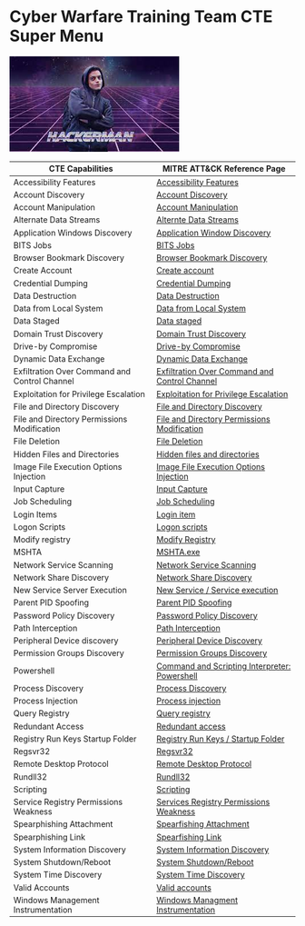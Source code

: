 # Cyber Warfare Training Team CTE Super Menu

![img](/Resources/Images/hackerman.jpeg#center)

| CTE Capabilities                              | MITRE ATT&CK Reference Page                                                                     |
|-----------------------------------------------|-------------------------------------------------------------------------------------------------|
| Accessibility Features                        | [Accessibility Features](https://attack.mitre.org/techniques/T1546/008/)                        |
| Account Discovery                             | [Account Discovery](https://attack.mitre.org/techniques/T1087/)                                 |
| Account Manipulation                          | [Account Manipulation](https://attack.mitre.org/techniques/T1098/)                              |
| Alternate Data Streams                        | [Alternte Data Streams](https://attack.mitre.org/techniques/T1564/004/)                         |
| Application Windows Discovery                 | [Application Window Discovery](https://attack.mitre.org/techniques/T1010/)                      |
| BITS Jobs                                     | [BITS Jobs](https://attack.mitre.org/techniques/T1197/)                                         |
| Browser Bookmark Discovery                    | [Browser Bookmark Discovery](https://attack.mitre.org/techniques/T1217/)                        |
| Create Account                                | [Create account](https://attack.mitre.org/techniques/T1136/)                                    |
| Credential Dumping                            | [Credential Dumping](https://attack.mitre.org/techniques/T1003/)                                |
| Data Destruction                              | [Data Destruction](https://attack.mitre.org/techniques/T1485/)                                  |
| Data from Local System                        | [Data from Local System](https://attack.mitre.org/techniques/T1005/)                            |
| Data Staged                                   | [Data staged](https://attack.mitre.org/techniques/T1074/)                                       |
| Domain Trust Discovery                        | [Domain Trust Discovery](https://attack.mitre.org/techniques/T1482/)                            |
| Drive-by Compromise                           | [Drive-by Compromise](https://attack.mitre.org/techniques/T1189/)                               |
| Dynamic Data Exchange                         | [Dynamic Data Exchange](https://attack.mitre.org/techniques/T1559/002/)                         |
| Exfiltration Over Command and Control Channel | [Exfiltration Over Command and Control Channel](https://attack.mitre.org/techniques/T1041/)     |
| Exploitation for Privilege Escalation         | [Exploitation for Privilege Escalation](https://attack.mitre.org/techniques/T1068/)             |
| File and Directory Discovery                  | [File and Directory Discovery](https://attack.mitre.org/techniques/T1083/)                      |
| File and Directory Permissions Modification   | [File and Directory Permissions Modification](https://attack.mitre.org/techniques/T1222/)       |
| File Deletion                                 | [File Deletion](https://attack.mitre.org/techniques/T1070/004/)                                 |
| Hidden Files and Directories                  | [Hidden files and directories](https://attack.mitre.org/techniques/T1564/001/)                  |
| Image File Execution Options Injection        | [Image File Execution Options Injection](https://attack.mitre.org/techniques/T1546/012/)        |
| Input Capture                                 | [Input Capture](https://attack.mitre.org/techniques/T1056/)                                     |
| Job Scheduling                                | [Job Scheduling](https://attack.mitre.org/techniques/T1053/005/)                                |
| Login Items                                   | [Login item](https://attack.mitre.org/techniques/T1547/015/)                                    |
| Logon Scripts                                 | [Logon scripts](https://attack.mitre.org/techniques/T1037/)                                     |
| Modify registry                               | [Modify Registry](https://attack.mitre.org/techniques/T1112/)                                   |
| MSHTA                                         | [MSHTA.exe](https://attack.mitre.org/techniques/T1218/005/)                                     |
| Network Service Scanning                      | [Network Service Scanning](https://attack.mitre.org/techniques/T1046/)                          |
| Network Share Discovery                       | [Network Share Discovery](https://attack.mitre.org/techniques/T1135/)                           |
| New Service Server Execution                  | [New Service / Service execution](https://attack.mitre.org/techniques/T1569/002/)               |
| Parent PID Spoofing                           | [Parent PID Spoofing](https://attack.mitre.org/techniques/T1134/004/)                           |
| Password Policy Discovery                     | [Password Policy Discovery](https://attack.mitre.org/techniques/T1201/)                         |
| Path Interception                             | [Path Interception](https://attack.mitre.org/techniques/T1574/007/)                             |
| Peripheral Device discovery                   | [Peripheral Device Discovery](https://attack.mitre.org/techniques/T1120/)                       |
| Permission Groups Discovery                   | [Permission Groups Discovery](https://attack.mitre.org/techniques/T1069/)                       |
| Powershell                                    | [Command and Scripting Interpreter: Powershell](https://attack.mitre.org/techniques/T1059/001/) |
| Process Discovery                             | [Process Discovery](https://attack.mitre.org/techniques/T1057/)                                 |
| Process Injection                             | [Process injection](https://attack.mitre.org/techniques/T1055/)                                 |
| Query Registry                                | [Query registry](https://attack.mitre.org/techniques/T1012/)                                    |
| Redundant Access                              | [Redundant access](https://attack.mitre.org/techniques/T1133/)                                  |
| Registry Run Keys Startup Folder              | [Registry Run Keys / Startup Folder](https://attack.mitre.org/techniques/T1547/001/)            |
| Regsvr32                                      | [Regsvr32](https://attack.mitre.org/techniques/T1218/010/)                                      |
| Remote Desktop Protocol                       | [Remote Desktop Protocol](https://attack.mitre.org/techniques/T1021/001/)                       |
| Rundll32                                      | [Rundll32](https://attack.mitre.org/techniques/T1218/011/)                                      |
| Scripting                                     | [Scripting](https://attack.mitre.org/techniques/T1059/)                                         |
| Service Registry Permissions Weakness         | [Services Registry Permissions Weakness](https://attack.mitre.org/techniques/T1574/011/)        |
| Spearphishing Attachment                      | [Spearfishing Attachment](https://attack.mitre.org/techniques/T1566/001/)                       |
| Spearphishing Link                            | [Spearfishing Link](https://attack.mitre.org/techniques/T1566/002/)                             |
| System Information Discovery                  | [System Information Discovery](https://attack.mitre.org/techniques/T1082/)                      |
| System Shutdown/Reboot                        | [System Shutdown/Reboot](https://attack.mitre.org/techniques/T1529/)                            |
| System Time Discovery                         | [System Time Discovery](https://attack.mitre.org/techniques/T1124/)                             |
| Valid Accounts                                | [Valid accounts](https://attack.mitre.org/techniques/T1078/)                                    |
| Windows Management Instrumentation            | [Windows Managment Instrumentation](https://attack.mitre.org/techniques/T1047/)                 |

